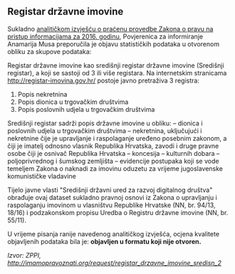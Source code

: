 Registar državne imovine
----

Sukladno [analitičkom izvješću o praćenu provedbe Zakona o pravu na pristup informacijama za 2016. godinu](http://www.pristupinfo.hr/wp-content/uploads/2014/03/AI-6-2016-Otvoreni-podaci-TJV-objava-informacija-za-ponovnu-uporabu-I.-dio.pdf), Povjerenica za informiranje Anamarija Musa preporučila je objavu statističkih podataka u otvorenom
obliku za skupove podataka:

Registar državne imovine kao središnji registar državne imovine (Središnji registar), a koji se sastoji od 3 ili više registara. Na internetskim stranicama http://registar-imovina.gov.hr/ postoje javno pretraživa 3 registra:
1) Popis nekretnina
2) Popis dionica u trgovačkim društvima
3) Popis poslovnih udjela u trgovačkim društvima

Središnji registar sadrži popis državne imovine u obliku:
– dionica i poslovnih udjela u trgovačkim društvima
– nekretnina, uključujući i nekretnine čije je upravljanje i raspolaganje uređeno posebnim zakonom, a čiji je imatelj odnosno vlasnik Republika Hrvatska, zavodi i druge pravne osobe čiji je osnivač Republika Hrvatska
– koncesija
– kulturnih dobara
– poljoprivrednog i šumskog zemljišta
– evidencije postupaka koji se vode temeljem Zakona o naknadi za imovinu oduzetu za vrijeme jugoslavenske komunističke vladavine

Tijelo javne vlasti "Središnji državni ured za razvoj digitalnog društva" obrađuje ovaj dataset sukladno pravnoj osnovi iz Zakona o upravljanju i raspolaganju imovinom u vlasništvu Republike Hrvatske (NN, br. 94/13, 18/16) i podzakonskom propisu Uredba o Registru državne imovine (NN, br. 55/11).

U vrijeme pisanja ranije navedenog analitičkog izvješća, ocjena kvalitete objavljenih podataka bila je: **objavljen u formatu koji nije otvoren.**

_Izvor: ZPPI, http://imamopravoznati.org/request/registar_drzavne_imovine_sredisn_2_
